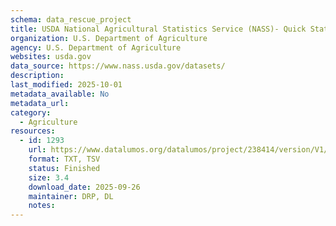 ```yaml
---
schema: data_rescue_project 
title: USDA National Agricultural Statistics Service (NASS)- Quick Stats
organization: U.S. Department of Agriculture
agency: U.S. Department of Agriculture
websites: usda.gov
data_source: https://www.nass.usda.gov/datasets/
description: 
last_modified: 2025-10-01
metadata_available: No
metadata_url: 
category:
  - Agriculture 
resources:
  - id: 1293
    url: https://www.datalumos.org/datalumos/project/238414/version/V1/view
    format: TXT, TSV
    status: Finished
    size: 3.4
    download_date: 2025-09-26
    maintainer: DRP, DL
    notes: 
---
```

